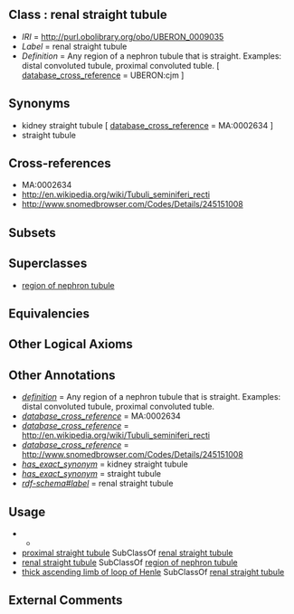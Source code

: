
## Class : renal straight tubule

 * *IRI* = http://purl.obolibrary.org/obo/UBERON_0009035
 * *Label* = renal straight tubule
 * *Definition* = Any region of a nephron tubule that is straight. Examples: distal convoluted tubule, proximal convoluted tuble. [ [database_cross_reference](../../ef/oboInOwl#hasDbXref.md) = UBERON:cjm ]

## Synonyms

 * kidney straight tubule [ [database_cross_reference](../../ef/oboInOwl#hasDbXref.md) = MA:0002634 ]
 * straight tubule

## Cross-references

 * MA:0002634
 * http://en.wikipedia.org/wiki/Tubuli_seminiferi_recti
 * http://www.snomedbrowser.com/Codes/Details/245151008

## Subsets


## Superclasses

 * [region of nephron tubule](../../UBERON/85/UBERON_0007685.md)

## Equivalencies


## Other Logical Axioms


## Other Annotations

 * *[definition](../../IAO/15/IAO_0000115.md)* = Any region of a nephron tubule that is straight. Examples: distal convoluted tubule, proximal convoluted tuble.
 * *[database_cross_reference](../../ef/oboInOwl#hasDbXref.md)* = MA:0002634
 * *[database_cross_reference](../../ef/oboInOwl#hasDbXref.md)* = http://en.wikipedia.org/wiki/Tubuli_seminiferi_recti
 * *[database_cross_reference](../../ef/oboInOwl#hasDbXref.md)* = http://www.snomedbrowser.com/Codes/Details/245151008
 * *[has_exact_synonym](../../ym/oboInOwl#hasExactSynonym.md)* = kidney straight tubule
 * *[has_exact_synonym](../../ym/oboInOwl#hasExactSynonym.md)* = straight tubule
 * *[rdf-schema#label](../../el/rdf-schema#label.md)* = renal straight tubule

## Usage

 * -
 * [proximal straight tubule](../../UBERON/90/UBERON_0001290.md) SubClassOf [renal straight tubule](../../UBERON/35/UBERON_0009035.md)
 * [renal straight tubule](../../UBERON/35/UBERON_0009035.md) SubClassOf [region of nephron tubule](../../UBERON/85/UBERON_0007685.md)
 * [thick ascending limb of loop of Henle](../../UBERON/91/UBERON_0001291.md) SubClassOf [renal straight tubule](../../UBERON/35/UBERON_0009035.md)

## External Comments

